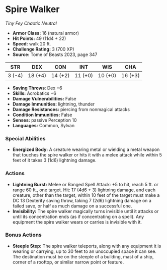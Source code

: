 # Spire Walker

*Tiny* *Fey* *Chaotic Neutral*

- **Armor Class:** 16 (natural armor)
- **Hit Points:** 49 (11d4 + 22)
- **Speed:** walk 20 ft.
- **Challenge Rating:** 3 (700 XP)
- **Source:** Tome of Beasts 2023, page 347

| STR | DEX | CON | INT | WIS | CHA |
| --- | --- | --- | --- | --- | --- |
| 3 (-4) | 18 (+4) | 14 (+2) | 11 (+0) | 10 (+0) | 16 (+3) |

- **Saving Throws**: Dex +6
- **Skills:** Acrobatics +6
- **Damage Vulnerabilities:** False
- **Damage Immunities:** lightning, thunder
- **Damage Resistances:** piercing from nonmagical attacks
- **Condition Immunities:** False
- **Senses:** passive Perception 10
- **Languages:** Common, Sylvan

### Special Abilities

- **Energized Body:** A creature wearing metal or wielding a metal weapon that touches the spire walker or hits it with a melee attack while within 5 feet of it takes 3 (1d6) lightning damage.

### Actions

- **Lightning Burst:** Melee or Ranged Spell Attack: +5 to hit, reach 5 ft. or range 60 ft., one target. Hit: 17 (4d6 + 3) lightning damage, and each creature, other than the target, within 10 feet of the target must make a DC 13 Dexterity saving throw, taking 7 (2d6) lightning damage on a failed save, or half as much damage on a successful one.
- **Invisibility:** The spire walker magically turns invisible until it attacks or until its concentration ends (as if concentrating on a spell). Any equipment the spire walker wears or carries is invisible with it.

### Bonus Actions

- **Steeple Step:** The spire walker teleports, along with any equipment it is wearing or carrying, up to 30 feet to an unoccupied space it can see. The destination must be on the steeple of a building, mast of a ship, corner of a rooftop, or similar narrow point or feature.
